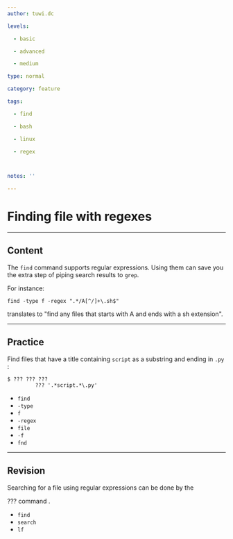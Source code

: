 ```yaml
---
author: tuwi.dc

levels:

  - basic

  - advanced

  - medium

type: normal

category: feature

tags:

  - find

  - bash

  - linux

  - regex



notes: ''

---
```


# Finding file with regexes

---
## Content

The `find` command supports regular expressions. Using them can save you the extra step of piping search results to `grep`.  

For instance:

```
find -type f -regex ".*/A[^/]+\.sh$"
```

translates to "find any files that starts with A and ends with a sh extension".

---
## Practice

Find files that have a title containing `script` as a substring and ending in `.py` :
```
$ ??? ??? ??? 
         ??? '.*script.*\.py'
``` 

* `find`
* `-type`
* `f`
* `-regex`
* `file`
* `-f`
* `fnd`

---
## Revision

Searching for a file using regular expressions can be done by the 

??? command .


* `find`
* `search`
* `lf`

 
